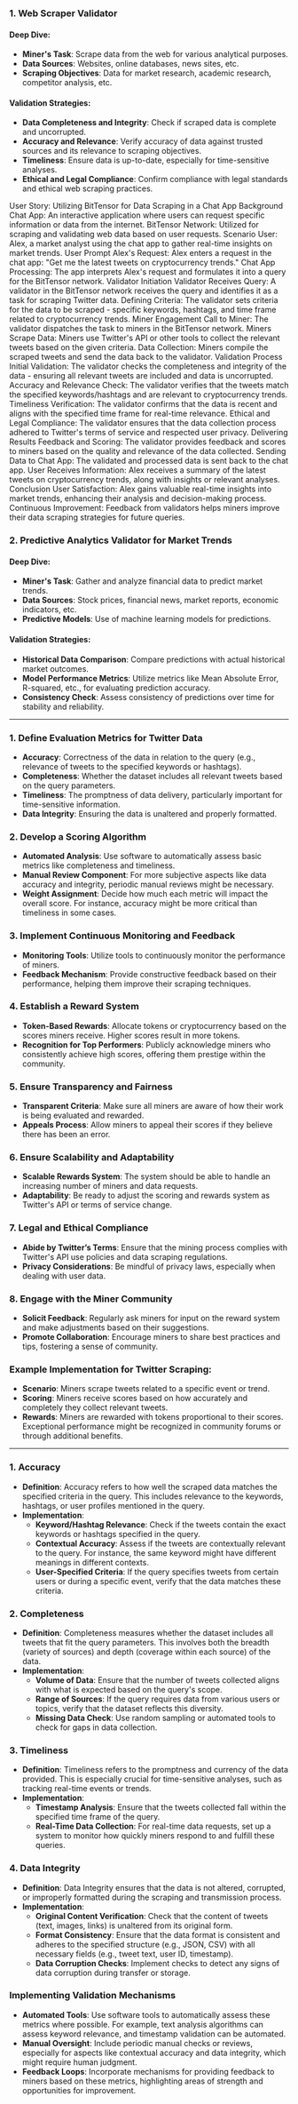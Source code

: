 ### 1. **Web Scraper Validator**

#### Deep Dive:
- **Miner's Task**: Scrape data from the web for various analytical purposes.
- **Data Sources**: Websites, online databases, news sites, etc.
- **Scraping Objectives**: Data for market research, academic research, competitor analysis, etc.

#### Validation Strategies:
- **Data Completeness and Integrity**: Check if scraped data is complete and uncorrupted.
- **Accuracy and Relevance**: Verify accuracy of data against trusted sources and its relevance to scraping objectives.
- **Timeliness**: Ensure data is up-to-date, especially for time-sensitive analyses.
- **Ethical and Legal Compliance**: Confirm compliance with legal standards and ethical web scraping practices.


User Story: Utilizing BitTensor for Data Scraping in a Chat App
Background
Chat App: An interactive application where users can request specific information or data from the internet.
BitTensor Network: Utilized for scraping and validating web data based on user requests.
Scenario
User: Alex, a market analyst using the chat app to gather real-time insights on market trends.
User Prompt
Alex's Request: Alex enters a request in the chat app: "Get me the latest tweets on cryptocurrency trends."
Chat App Processing: The app interprets Alex's request and formulates it into a query for the BitTensor network.
Validator Initiation
Validator Receives Query: A validator in the BitTensor network receives the query and identifies it as a task for scraping Twitter data.
Defining Criteria: The validator sets criteria for the data to be scraped - specific keywords, hashtags, and time frame related to cryptocurrency trends.
Miner Engagement
Call to Miner: The validator dispatches the task to miners in the BitTensor network.
Miners Scrape Data: Miners use Twitter's API or other tools to collect the relevant tweets based on the given criteria.
Data Collection: Miners compile the scraped tweets and send the data back to the validator.
Validation Process
Initial Validation: The validator checks the completeness and integrity of the data - ensuring all relevant tweets are included and data is uncorrupted.
Accuracy and Relevance Check: The validator verifies that the tweets match the specified keywords/hashtags and are relevant to cryptocurrency trends.
Timeliness Verification: The validator confirms that the data is recent and aligns with the specified time frame for real-time relevance.
Ethical and Legal Compliance: The validator ensures that the data collection process adhered to Twitter's terms of service and respected user privacy.
Delivering Results
Feedback and Scoring: The validator provides feedback and scores to miners based on the quality and relevance of the data collected.
Sending Data to Chat App: The validated and processed data is sent back to the chat app.
User Receives Information: Alex receives a summary of the latest tweets on cryptocurrency trends, along with insights or relevant analyses.
Conclusion
User Satisfaction: Alex gains valuable real-time insights into market trends, enhancing their analysis and decision-making process.
Continuous Improvement: Feedback from validators helps miners improve their data scraping strategies for future queries.







### 2. **Predictive Analytics Validator for Market Trends**

#### Deep Dive:
- **Miner's Task**: Gather and analyze financial data to predict market trends.
- **Data Sources**: Stock prices, financial news, market reports, economic indicators, etc.
- **Predictive Models**: Use of machine learning models for predictions.

#### Validation Strategies:
- **Historical Data Comparison**: Compare predictions with actual historical market outcomes.
- **Model Performance Metrics**: Utilize metrics like Mean Absolute Error, R-squared, etc., for evaluating prediction accuracy.
- **Consistency Check**: Assess consistency of predictions over time for stability and reliability.

-------------------------------------

### 1. Define Evaluation Metrics for Twitter Data
- **Accuracy**: Correctness of the data in relation to the query (e.g., relevance of tweets to the specified keywords or hashtags).
- **Completeness**: Whether the dataset includes all relevant tweets based on the query parameters.
- **Timeliness**: The promptness of data delivery, particularly important for time-sensitive information.
- **Data Integrity**: Ensuring the data is unaltered and properly formatted.

### 2. Develop a Scoring Algorithm
- **Automated Analysis**: Use software to automatically assess basic metrics like completeness and timeliness.
- **Manual Review Component**: For more subjective aspects like data accuracy and integrity, periodic manual reviews might be necessary.
- **Weight Assignment**: Decide how much each metric will impact the overall score. For instance, accuracy might be more critical than timeliness in some cases.

### 3. Implement Continuous Monitoring and Feedback
- **Monitoring Tools**: Utilize tools to continuously monitor the performance of miners.
- **Feedback Mechanism**: Provide constructive feedback based on their performance, helping them improve their scraping techniques.

### 4. Establish a Reward System
- **Token-Based Rewards**: Allocate tokens or cryptocurrency based on the scores miners receive. Higher scores result in more tokens.
- **Recognition for Top Performers**: Publicly acknowledge miners who consistently achieve high scores, offering them prestige within the community.

### 5. Ensure Transparency and Fairness
- **Transparent Criteria**: Make sure all miners are aware of how their work is being evaluated and rewarded.
- **Appeals Process**: Allow miners to appeal their scores if they believe there has been an error.

### 6. Ensure Scalability and Adaptability
- **Scalable Rewards System**: The system should be able to handle an increasing number of miners and data requests.
- **Adaptability**: Be ready to adjust the scoring and rewards system as Twitter's API or terms of service change.

### 7. Legal and Ethical Compliance
- **Abide by Twitter’s Terms**: Ensure that the mining process complies with Twitter's API use policies and data scraping regulations.
- **Privacy Considerations**: Be mindful of privacy laws, especially when dealing with user data.

### 8. Engage with the Miner Community
- **Solicit Feedback**: Regularly ask miners for input on the reward system and make adjustments based on their suggestions.
- **Promote Collaboration**: Encourage miners to share best practices and tips, fostering a sense of community.

### Example Implementation for Twitter Scraping:
- **Scenario**: Miners scrape tweets related to a specific event or trend.
- **Scoring**: Miners receive scores based on how accurately and completely they collect relevant tweets.
- **Rewards**: Miners are rewarded with tokens proportional to their scores. Exceptional performance might be recognized in community forums or through additional benefits.


------------------------------

### 1. **Accuracy**
- **Definition**: Accuracy refers to how well the scraped data matches the specified criteria in the query. This includes relevance to the keywords, hashtags, or user profiles mentioned in the query.
- **Implementation**:
  - **Keyword/Hashtag Relevance**: Check if the tweets contain the exact keywords or hashtags specified in the query.
  - **Contextual Accuracy**: Assess if the tweets are contextually relevant to the query. For instance, the same keyword might have different meanings in different contexts.
  - **User-Specified Criteria**: If the query specifies tweets from certain users or during a specific event, verify that the data matches these criteria.

### 2. **Completeness**
- **Definition**: Completeness measures whether the dataset includes all tweets that fit the query parameters. This involves both the breadth (variety of sources) and depth (coverage within each source) of the data.
- **Implementation**:
  - **Volume of Data**: Ensure that the number of tweets collected aligns with what is expected based on the query's scope.
  - **Range of Sources**: If the query requires data from various users or topics, verify that the dataset reflects this diversity.
  - **Missing Data Check**: Use random sampling or automated tools to check for gaps in data collection.

### 3. **Timeliness**
- **Definition**: Timeliness refers to the promptness and currency of the data provided. This is especially crucial for time-sensitive analyses, such as tracking real-time events or trends.
- **Implementation**:
  - **Timestamp Analysis**: Ensure that the tweets collected fall within the specified time frame of the query.
  - **Real-Time Data Collection**: For real-time data requests, set up a system to monitor how quickly miners respond to and fulfill these queries.

### 4. **Data Integrity**
- **Definition**: Data Integrity ensures that the data is not altered, corrupted, or improperly formatted during the scraping and transmission process.
- **Implementation**:
  - **Original Content Verification**: Check that the content of tweets (text, images, links) is unaltered from its original form.
  - **Format Consistency**: Ensure that the data format is consistent and adheres to the specified structure (e.g., JSON, CSV) with all necessary fields (e.g., tweet text, user ID, timestamp).
  - **Data Corruption Checks**: Implement checks to detect any signs of data corruption during transfer or storage.

### Implementing Validation Mechanisms
- **Automated Tools**: Use software tools to automatically assess these metrics where possible. For example, text analysis algorithms can assess keyword relevance, and timestamp validation can be automated.
- **Manual Oversight**: Include periodic manual checks or reviews, especially for aspects like contextual accuracy and data integrity, which might require human judgment.
- **Feedback Loops**: Incorporate mechanisms for providing feedback to miners based on these metrics, highlighting areas of strength and opportunities for improvement.
